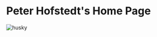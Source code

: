 # Peter Hofstedt's Home Page

![husky](https://github.com/peterchofstedt/peterchofstedt.github.io/assets/143001351/78687e83-ad80-4b9d-9f7b-4710c5032a3d)
